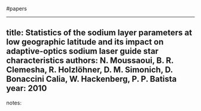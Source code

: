 #papers

---
title: Statistics of the sodium layer parameters at low geographic latitude and its impact on adaptive-optics sodium laser guide star characteristics
authors: N. Moussaoui, B. R. Clemesha, R. Holzlöhner, D. M. Simonich, D. Bonaccini Calia, W. Hackenberg, P. P. Batista
year: 2010
---
notes:
